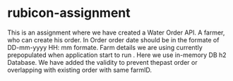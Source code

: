 # rubicon-assignment
This is an assignment where we have created a Water Order API.
A farmer, who can create his order.
In Order order date should be in the formate of DD-mm-yyyy HH: mm formate.
Farm details we are using currently prepopulated when application start to run .
Here we use in-memory DB h2 Database.
We have added the validity to prevent thepast order or overlapping with existing order with same farmID.
